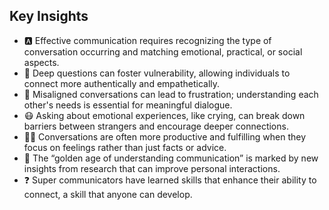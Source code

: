 ## Key Insights

- 🅰️ Effective communication requires recognizing the type of conversation occurring and matching emotional, practical, or social aspects.
- 👻 Deep questions can foster vulnerability, allowing individuals to connect more authentically and empathetically.
- 🥺 Misaligned conversations can lead to frustration; understanding each other's needs is essential for meaningful dialogue.
- 😷 Asking about emotional experiences, like crying, can break down barriers between strangers and encourage deeper connections.
- 🧑‍🏭 Conversations are often more productive and fulfilling when they focus on feelings rather than just facts or advice.
- 🤕 The “golden age of understanding communication” is marked by new insights from research that can improve personal interactions.
- ❓ Super communicators have learned skills that enhance their ability to connect, a skill that anyone can develop.